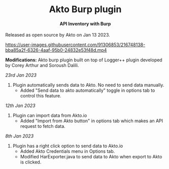 <h1 align="center">Akto Burp plugin</h1>
<h4 align="center">API Inventory with Burp</h4>

Released as open source by Akto on Jan 13 2023.



https://user-images.githubusercontent.com/91306853/216748138-bba85a2f-6326-4aaf-95b0-24832e53f48d.mp4



<b>Modifications:</b>
Akto burp plugin built on top of Logger++ plugin developed by Corey Arthur and  Soroush Dalili.

*23rd Jan 2023*
1. Plugin automatically sends data to Akto. No need to send data manually.
     - Added "Send data to akto automatically" toggle in options tab to control this feature.

*12th Jan 2023*
  1. Plugin can import data from Akto.io 
     - Added "Import from Akto button" in options tab which makes an API request to fetch data.
    
*8th Jan 2023*
  1. Plugin has a right click option to send data to Akto.io
     - Added Akto Credentials menu in Options tab.
     - Modified HarExporter.java to send data to Akto when export to Akto is clicked.
 
